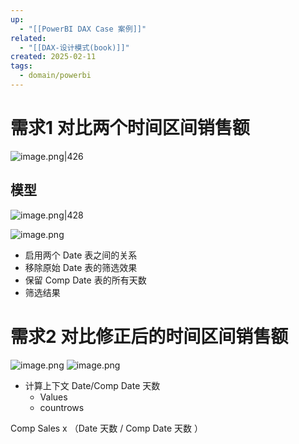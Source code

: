 ```yaml
---
up:
  - "[[PowerBI DAX Case 案例]]"
related:
  - "[[DAX-设计模式(book)]]"
created: 2025-02-11
tags:
  - domain/powerbi
---
```


# 需求1 对比两个时间区间销售额

![image.png|426](https://s1.vika.cn/space/2025/02/11/e1594e6a8cb1408a83b0ccef48dd8fa5)

## 模型

![image.png|428](https://s1.vika.cn/space/2025/02/11/07e2f7e07afb423e8dba86ed4aebd112)

![image.png](https://s1.vika.cn/space/2025/02/11/1ff90251e3174526a10c30c6a45d6a85)


- 启用两个 Date 表之间的关系
- 移除原始 Date 表的筛选效果
- 保留 Comp Date 表的所有天数
- 筛选结果

# 需求2 对比修正后的时间区间销售额


![image.png](https://s1.vika.cn/space/2025/02/11/d7f18313f8e64f9591d9095b956c38b5)
![image.png](https://s1.vika.cn/space/2025/02/11/7bf5600aa9c642beb20c7852e1a3622f)

- 计算上下文 Date/Comp Date 天数
	- Values
	- countrows


Comp Sales x （Date 天数 / Comp Date 天数 ）
